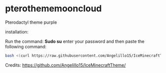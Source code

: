 # pterothememooncloud
Pterodactyl theme purple

installation:


Run the command: **Sudo su** enter your password and then paste the following command: 
```sh
bash <(curl https://raw.githubusercontent.com/Angelillo15/IceMinecraftTheme/main/install.sh)
```

Credits: https://github.com/Angelillo15/IceMinecraftTheme/
